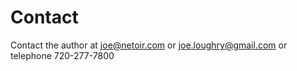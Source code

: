 # Contact
Contact the author at [joe@netoir.com](mailto:joe@netoir.com) or
[joe.loughry@gmail.com](mailto:joe.loughry@gmail.com) or telephone
720-277-7800

